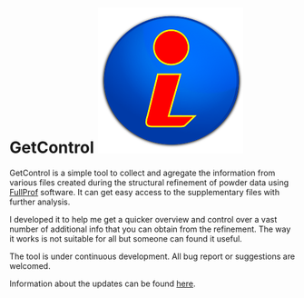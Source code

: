 # GetControl ![logo](https://github.com/WildRams/getcontrol/blob/main/img/GetControl.png?raw=true)

GetControl is a simple tool to collect and agregate the information from various files created during the structural
refinement of powder data using [FullProf](https://www.ill.eu/sites/fullprof/) software. It can get easy access to the supplementary files with further analysis.

I developed it to help me get a quicker overview and control over a vast number of additional info that you can obtain
from the refinement. The way it works is not suitable for all but someone can found it useful.

The tool is under continuous development. All bug report or suggestions are welcomed.

Information about the updates can be found [here](https://github.com/WildRams/GetControl-code/blob/main/gcupdateinfo.txt?raw=true).